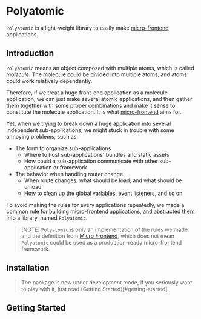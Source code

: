# Polyatomic

`Polyatomic` is a light-weight library to easily make [micro-frontend](https://micro-frontends.org/) applications.

## Introduction

`Polyatomic` means an object composed with multiple atoms, which is called *molecule*. The molecule could be divided into multiple atoms, and atoms could work relatively dependently.

Therefore, if we treat a huge front-end application as a molecule application, we can just make several atomic applications, and then gather them together with some proper combinations and make it sense to constitute the molecule application. It is what [micro-frontend](https://micro-frontends.org/) aims for.

Yet, when we trying to break down a huge application into several independent sub-applications, we might stuck in trouble with some annoying problems, such as:

- The form to organize sub-applications
  - Where to host sub-applications' bundles and static assets
  - How could a sub-application communicate with other sub-application or framework
- The behavior when handling router change
  - When route changes, what should be load, and what should be unload
  - How to clean up the global variables, event listeners, and so on

To avoid making the rules for every applications repeatedly, we made a common rule for building micro-frontend applications, and abstracted them into a library, named `Polyatomic`.

> [NOTE] `Polyatomic` is only an implementation of the rules we made and the definition from [Micro Frontend](https://micro-frontends.org/), which does not mean `Polyatomic` could be used as a production-ready micro-frontend framework.

## Installation

> The package is now under development mode, if you seriously want to play with it, just read (Getting Started)[#getting-started]

## Getting Started
